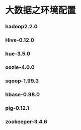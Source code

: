 # 大数据之环境配置


### hadoop2.2.0


### Hive-0.12.0


### hue-3.5.0


### oozie-4.0.0


### sqoop-1.99.3


### hbase-0.98.0


### pig-0.12.1


### zookeeper-3.4.6
